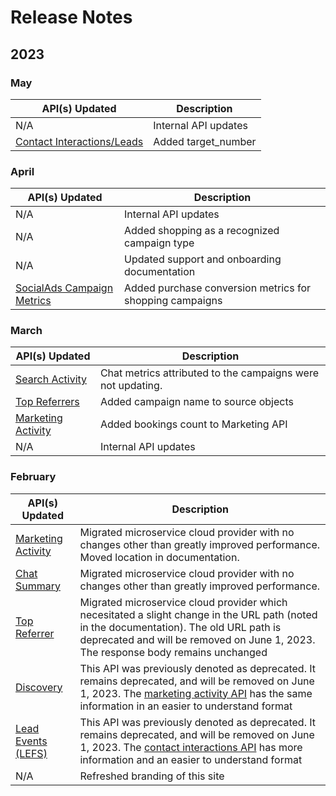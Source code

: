 # Release Notes

## 2023
### May
|API(s) Updated|Description|
|---|---|
| N/A | Internal API updates |
|[Contact Interactions/Leads](#contact_interactions) | Added target_number |

### April
|API(s) Updated|Description|
|---|---|
| N/A | Internal API updates |
| N/A | Added shopping as a recognized campaign type |
| N/A | Updated support and onboarding documentation |
|[SocialAds Campaign Metrics](#reporting-metric-apis-social-apis) | Added purchase conversion metrics for shopping campaigns |

### March
|API(s) Updated|Description|
|---|---|
|[Search Activity](#search_campaign_metrics)|Chat metrics attributed to the campaigns were not updating. |
|[Top Referrers](#top_referrer)| Added campaign name to source objects |
|[Marketing Activity](#marketing_activity)| Added bookings count to Marketing API |
|N/A|Internal API updates |

### February

|API(s) Updated|Description|
|---|---|
|[Marketing Activity](#marketing_activity)|Migrated microservice cloud provider with no changes other than greatly improved performance.  Moved location in documentation. |
|[Chat Summary](#chat_summary) |Migrated microservice cloud provider with no changes other than greatly improved performance.|
|[Top Referrer](#top_referrer)|Migrated microservice cloud provider which necesitated a slight change in the URL path (noted in the documentation).  The old URL path is deprecated and will be removed on June 1, 2023.  The response body remains unchanged|
|[Discovery](#deprecated-apis-discovery)|This API was previously denoted as deprecated.  It remains deprecated, and will be removed on June 1, 2023.  The [marketing activity API](#marketing_activity) has the same information in an easier to understand format |
|[Lead Events (LEFS)](#deprecated-apis-lead-events) |This API was previously denoted as deprecated.  It remains deprecated, and will be removed on June 1, 2023.  The [contact interactions API](#lead-info-apis-webhooks-contacts-lead-apis-contact-interactions-leads) has more information and an easier to understand format |
|N/A|Refreshed branding of this site|
